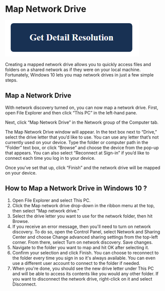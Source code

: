 # Map Network Drive

[![Map Network Drive](blue.png)](https://github.com/thewindowsclub/map.network.drive)

Creating a mapped network drive allows you to quickly access files and folders on a shared network as if they were on your local machine. Fortunately, Windows 10 lets you map network drives in just a few simple steps.

## Map a Network Drive

With network discovery turned on, you can now map a network drive. First, open File Explorer and then click “This PC” in the left-hand pane.

Next, click “Map Network Drive” in the Network group of the Computer tab.

The Map Network Drive window will appear. In the text box next to “Drive,” select the drive letter that you’d like to use. You can use any letter that’s not currently used on your device. Type the folder or computer path in the “Folder” text box, or click “Browse” and choose the device from the pop-up that appears. You can also select “Reconnect at Sign-in” if you’d like to connect each time you log in to your device.

Once you’ve set that up, click “Finish” and the network drive will be mapped on your device.

## How to Map a Network Drive in Windows 10 ?

1. Open File Explorer and select This PC.
2. Click the Map network drive drop-down in the ribbon menu at the top, then select "Map network drive." 
3. Select the drive letter you want to use for the network folder, then hit Browse.
4. If you receive an error message, then you'll need to turn on network discovery. To do so, open the Control Panel, select Network and Sharing Center and choose Change advanced sharing settings from the top-left corner. From there, select Turn on network discovery. Save changes.
5. Navigate to the folder you want to map and hit OK after selecting it.
6. Confirm your selection and click Finish. You can choose to reconnect to the folder every time you sign in so it's always available. You can even use a different user account to connect to the folder if needed.
7. When you're done, you should see the new drive letter under This PC and will be able to access its contents like you would any other folder. If you want to disconnect the network drive, right-click on it and select Disconnect.
